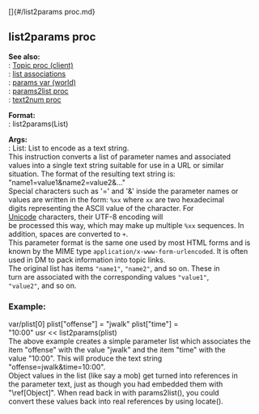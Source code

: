 []{#/list2params proc.md}    
## list2params proc    
**See also:**    
:   [Topic proc (client)](/client/proc/Topic)    
:   [list associations](/list/associations)    
:   [params var (world)](/world/var/params)    
:   [params2list proc](/proc/params2list)    
:   [text2num proc](/proc/text2num)    
<!-- -->    
**Format:**    
:   list2params(List)    
<!-- -->    
**Args:**    
:   List: List to encode as a text string.    
This instruction converts a list of parameter names and associated    
values into a single text string suitable for use in a URL or similar    
situation. The format of the resulting text string is:    
\"name1=value1&name2=value2&\...\"    
Special characters such as \'=\' and \'&\' inside the parameter names or    
values are written in the form: `%xx` where `xx` are two hexadecimal    
digits representing the ASCII value of the character. For    
[Unicode](/%7Bnotes%7D/Unicode) characters, their UTF-8 encoding will    
be processed this way, which may make up multiple `%xx` sequences. In    
addition, spaces are converted to `+`.    
This parameter format is the same one used by most HTML forms and is    
known by the MIME type `application/x-www-form-urlencoded`. It is often    
used in DM to pack information into topic links.    
The original list has items `"name1"`, `"name2"`, and so on. These in    
turn are associated with the corresponding values `"value1"`,    
`"value2"`, and so on.    
### Example:    
var/plist\[0\] plist\[\"offense\"\] = \"jwalk\" plist\[\"time\"\] =    
\"10:00\" usr \<\< list2params(plist)    
The above example creates a simple parameter list which associates the    
item \"offense\" with the value \"jwalk\" and the item \"time\" with the    
value \"10:00\". This will produce the text string    
\"offense=jwalk&time=10:00\".    
Object values in the list (like say a mob) get turned into references in    
the parameter text, just as though you had embedded them with    
\"\\ref\[Object\]\". When read back in with params2list(), you could    
convert these values back into real references by using locate().  